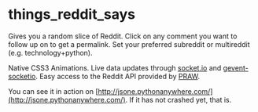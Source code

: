 # things_reddit_says

Gives you a random slice of Reddit. Click on any comment you want to follow up on to get a permalink. Set your preferred subreddit or multireddit (e.g. technology+python).

Native CSS3 Animations. Live data updates through [socket.io](http://socket.io/) and [gevent-socketio](https://gevent-socketio.readthedocs.org/en/latest/). Easy access to the Reddit API provided by [PRAW](https://praw.readthedocs.org/).

You can see it in action on [http://jsone.pythonanywhere.com/](http://jsone.pythonanywhere.com/). If it has not crashed yet, that is.
